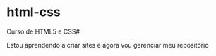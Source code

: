 # html-css
 Curso de HTML5 e CSS#

 Estou aprendendo a criar sites e agora vou gerenciar meu repositório

 <a href="">
